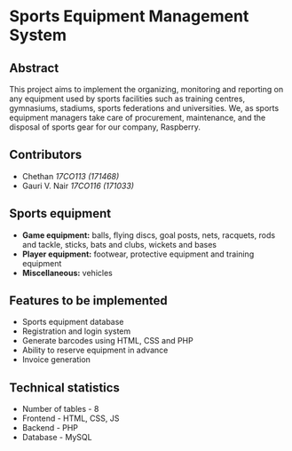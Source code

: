 # Sports Equipment Management System

## Abstract

This project aims to implement the organizing, monitoring and reporting on any equipment used by sports facilities such as training centres, gymnasiums, stadiums, sports federations and universities. We, as sports equipment managers take care of procurement, maintenance, and the disposal of sports gear for our company, Raspberry.

## Contributors

-   Chethan _17CO113 (171468)_
-   Gauri V. Nair _17CO116 (171033)_

## Sports equipment

-   **Game equipment:** balls, flying discs, goal posts, nets, racquets, rods and tackle, sticks, bats and clubs, wickets and bases
-   **Player equipment:** footwear, protective equipment and training equipment
-   **Miscellaneous:** vehicles

## Features to be implemented

-   Sports equipment database
-   Registration and login system
-   Generate barcodes using HTML, CSS and PHP
-   Ability to reserve equipment in advance
-   Invoice generation

## Technical statistics

-   Number of tables - 8
-   Frontend - HTML, CSS, JS
-   Backend - PHP
-   Database - MySQL
